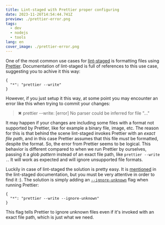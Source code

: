 ```yaml
---
title: Lint-staged with Prettier proper configuring
date: 2023-11-26T14:54:44.741Z
preview: ./prettier-error.png
tags:
  - dev
  - nodejs
  - tools
lang: en
cover_image: ./prettier-error.png
---
```


One of the most common use cases for [lint-staged](https://github.com/lint-staged/lint-staged) is formatting files using [Prettier](https://prettier.io). Documentation of lint-staged is full of references to this use case, suggesting you to achive it this way:

```json:title=.lintstagedrc
{
  "*": "prettier --write"
}
```

However, if you just setup it this way, at some point you may encounter an error like this when trying to commit your changes:

> ✖ prettier --write:
> [error] No parser could be inferred for file "..."

It may happen if your changes are including some files with a format not supported by Prettier, like for example a binary file, image, etc. The reason for this is that behind the scene lint-staged invokes Prettier with an _exact file path_, and in this case Prettier assumes that this file _must_ be formatted, despite the format. So, the error from Prettier seems to be logical. This behavior is different compared to when we run Prettier by ourselves, passing it a _glob pattern_ instead of an exact file path, like `prettier --write .`. It will work as expected and will ignore unsupported file formats.

Luckily in case of lint-staged the solution is pretty easy. It is [mentioned](https://github.com/lint-staged/lint-staged#automatically-fix-code-style-with-prettier-for-any-format-prettier-supports) in the lint-staged documentation, but you must be very attentive in order to find it :). The solution is simply adding an [`--ignore-unknown`](https://prettier.io/docs/en/cli.html#--ignore-unknown) flag when running Prettier:

```json:title=.lintstagedrc
{
  "*": "prettier --write --ignore-unknown"
}
```

This flag tells Prettier to ignore unknown files even if it's invoked with an exact file path, which is just what we need.
